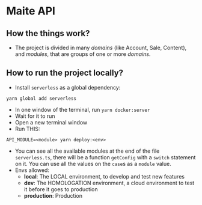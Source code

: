 # Maite API

## How the things work?

- The project is divided in many _domains_ (like Account, Sale, Content), and _modules_, that are groups of one or more _domains_.

## How to run the project locally?

- Install `serverless` as a global dependency:

```
yarn global add serverless
```

- In one window of the terminal, run `yarn docker:server`
- Wait for it to run
- Open a new terminal window
- Run THIS:

```
API_MODULE=<module> yarn deploy:<env>
```

- You can see all the available modules at the end of the file `serverless.ts`, there will be a function `getConfig` with a `switch` statement on it. You can use all the values on the `case`s as a `module` value.
- Envs allowed:
  - **local**: The LOCAL environment, to develop and test new features
  - **dev**: The HOMOLOGATION environment, a cloud environment to test it before it goes to production
  - **production**: Production
